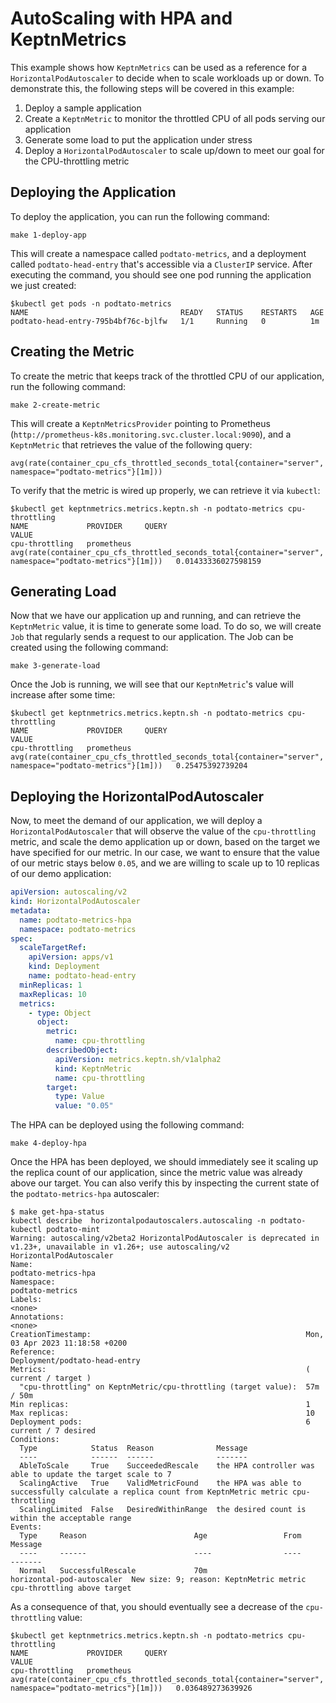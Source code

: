 # AutoScaling with HPA and KeptnMetrics

This example shows how `KeptnMetrics` can be used as a reference for a `HorizontalPodAutoscaler` to decide when to scale 
workloads up or down. To demonstrate this, the following steps will be covered in this example:

1. Deploy a sample application
2. Create a `KeptnMetric` to monitor the throttled CPU of all pods serving our application
3. Generate some load to put the application under stress
4. Deploy a `HorizontalPodAutoscaler` to scale up/down to meet our goal for the CPU-throttling metric

## Deploying the Application

To deploy the application, you can run the following command:

````shell
make 1-deploy-app
````

This will create a namespace called `podtato-metrics`, and a deployment called `podtato-head-entry` that's accessible via a `ClusterIP` service.
After executing the command, you should see one pod running the application we just created:

```shell
$kubectl get pods -n podtato-metrics
NAME                                  READY   STATUS    RESTARTS   AGE
podtato-head-entry-795b4bf76c-bjlfw   1/1     Running   0          1m
```

## Creating the Metric

To create the metric that keeps track of the throttled CPU of our application, run the following command:

```shell
make 2-create-metric
```

This will create a `KeptnMetricsProvider` pointing to Prometheus (`http://prometheus-k8s.monitoring.svc.cluster.local:9090`), and a `KeptnMetric` that retrieves 
the value of the following query:


```
avg(rate(container_cpu_cfs_throttled_seconds_total{container="server", namespace="podtato-metrics"}[1m]))
```

To verify that the metric is wired up properly, we can retrieve it via `kubectl`:

```shell
$kubectl get keptnmetrics.metrics.keptn.sh -n podtato-metrics cpu-throttling
NAME             PROVIDER     QUERY                                                                                                       VALUE
cpu-throttling   prometheus   avg(rate(container_cpu_cfs_throttled_seconds_total{container="server", namespace="podtato-metrics"}[1m]))   0.01433336027598159
```

## Generating Load

Now that we have our application up and running, and can retrieve the `KeptnMetric` value, it is time to generate some load. 
To do so, we will create  `Job` that regularly sends a request to our application. The Job can be created using the following command:

```shell
make 3-generate-load
```

Once the Job is running, we will see that our `KeptnMetric`'s value will increase after some time:

```shell
$kubectl get keptnmetrics.metrics.keptn.sh -n podtato-metrics cpu-throttling
NAME             PROVIDER     QUERY                                                                                                       VALUE
cpu-throttling   prometheus   avg(rate(container_cpu_cfs_throttled_seconds_total{container="server", namespace="podtato-metrics"}[1m]))   0.25475392739204
```

## Deploying the HorizontalPodAutoscaler

Now, to meet the demand of our application, we will deploy a `HorizontalPodAutoscaler` that will observe the value of the
`cpu-throttling` metric, and scale the demo application up or down, based on the target we have specified for our metric.
In our case, we want to ensure that the value of our metric stays below `0.05`, and we are willing to scale up to 10 replicas of
our demo application:

```yaml
apiVersion: autoscaling/v2
kind: HorizontalPodAutoscaler
metadata:
  name: podtato-metrics-hpa
  namespace: podtato-metrics
spec:
  scaleTargetRef:
    apiVersion: apps/v1
    kind: Deployment
    name: podtato-head-entry
  minReplicas: 1
  maxReplicas: 10
  metrics:
    - type: Object
      object:
        metric:
          name: cpu-throttling
        describedObject:
          apiVersion: metrics.keptn.sh/v1alpha2
          kind: KeptnMetric
          name: cpu-throttling
        target:
          type: Value
          value: "0.05"
```

The HPA can be deployed using the following command:

```shell
make 4-deploy-hpa
```

Once the HPA has been deployed, we should immediately see it scaling up the replica count of our application, since the metric
value was already above our target. You can also verify this by inspecting the current state of the `podtato-metrics-hpa` autoscaler:

```shell
$ make get-hpa-status
kubectl describe  horizontalpodautoscalers.autoscaling -n podtato-kubectl podtato-mint
Warning: autoscaling/v2beta2 HorizontalPodAutoscaler is deprecated in v1.23+, unavailable in v1.26+; use autoscaling/v2 HorizontalPodAutoscaler
Name:                                                             podtato-metrics-hpa
Namespace:                                                        podtato-metrics
Labels:                                                           <none>
Annotations:                                                      <none>
CreationTimestamp:                                                Mon, 03 Apr 2023 11:18:58 +0200
Reference:                                                        Deployment/podtato-head-entry
Metrics:                                                          ( current / target )
  "cpu-throttling" on KeptnMetric/cpu-throttling (target value):  57m / 50m
Min replicas:                                                     1
Max replicas:                                                     10
Deployment pods:                                                  6 current / 7 desired
Conditions:
  Type            Status  Reason              Message
  ----            ------  ------              -------
  AbleToScale     True    SucceededRescale    the HPA controller was able to update the target scale to 7
  ScalingActive   True    ValidMetricFound    the HPA was able to successfully calculate a replica count from KeptnMetric metric cpu-throttling
  ScalingLimited  False   DesiredWithinRange  the desired count is within the acceptable range
Events:
  Type     Reason                        Age                 From                       Message
  ----     ------                        ----                ----                       -------
  Normal   SuccessfulRescale             70m                 horizontal-pod-autoscaler  New size: 9; reason: KeptnMetric metric cpu-throttling above target
```

As a consequence of that, you should eventually see a decrease of the `cpu-throttling` value:

```shell
$kubectl get keptnmetrics.metrics.keptn.sh -n podtato-metrics cpu-throttling
NAME             PROVIDER     QUERY                                                                                                       VALUE
cpu-throttling   prometheus   avg(rate(container_cpu_cfs_throttled_seconds_total{container="server", namespace="podtato-metrics"}[1m]))   0.036489273639926
```